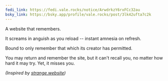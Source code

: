 ```yaml
---
fedi_link: https://fedi.vale.rocks/notice/ArwdrkzY6rxFCc32au
bsky_link: https://bsky.app/profile/vale.rocks/post/3lk42ufta7c2k
---
```


A website that remembers.

It screams in anguish as you reload -- instant amnesia on refresh.

Bound to only remember that which its creator has permitted.

You may return and remember the site, but it can't recall you, no matter how hard it may try. Yet, it misses you.

_(Inspired by [strange.website](https://strange.website))_
